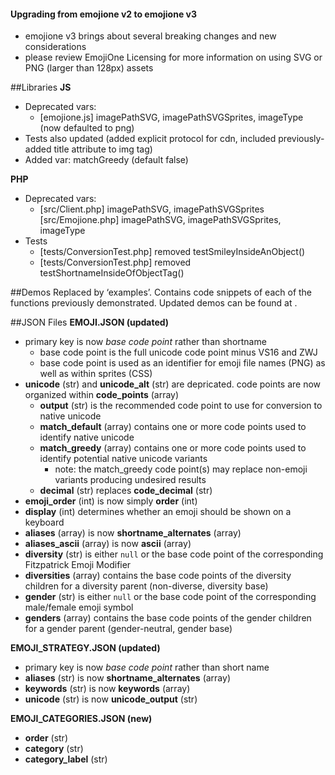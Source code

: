#### Upgrading from emojione v2 to emojione v3

*  emojione v3 brings about several breaking changes and new considerations
*  please review EmojiOne Licensing for more information on using SVG or PNG (larger than 128px) assets

##Libraries
**JS**
 - Deprecated vars: 
 	- [emojione.js] imagePathSVG, imagePathSVGSprites, imageType (now defaulted to png)
 - Tests also updated (added explicit protocol for cdn, included previously-added title attribute to img tag)
  - Added var: matchGreedy (default false)

**PHP**
 - Deprecated vars: 
	- [src/Client.php] imagePathSVG, imagePathSVGSprites
		[src/Emojione.php] imagePathSVG, imagePathSVGSprites, imageType
 - Tests
	- [tests/ConversionTest.php] removed testSmileyInsideAnObject()
	- [tests/ConversionTest.php] removed testShortnameInsideOfObjectTag()

##Demos
Replaced by ‘examples’. Contains code snippets of each of the functions previously demonstrated. Updated demos can be found at <a href="https://demos.emojione.com/latest"></a>.

##JSON Files
**EMOJI.JSON (updated)** 
 - primary key is now *base code point* rather than shortname
	- base code point is the full unicode code point minus VS16 and ZWJ
	- base code point is used as an identifier for emoji file names (PNG) as well as within sprites (CSS)
 - **unicode** (str) and **unicode_alt** (str) are depricated. code points are now organized within **code_points** (array)
	- **output** (str) is the recommended code point to use for conversion to native unicode
	- **match_default** (array) contains one or more code points used to identify native unicode
	- **match_greedy** (array) contains one or more code points used to identify potential native unicode variants
		- note: the match_greedy code point(s) may replace non-emoji variants producing undesired results
	- **decimal** (str) replaces **code_decimal** (str)
 - **emoji_order** (int) is now simply **order** (int)
 - **display** (int) determines whether an emoji should be shown on a keyboard
 - **aliases** (array) is now **shortname_alternates** (array)
 - **aliases_ascii** (array) is now **ascii** (array)
 - **diversity** (str) is either `null` or the base code point of the corresponding Fitzpatrick Emoji Modifier
 - **diversities** (array) contains the base code points of the diversity children for a diversity parent (non-diverse, diversity base)
 - **gender** (str) is either `null` or the base code point of the corresponding male/female emoji symbol
 - **genders** (array) contains the base code points of the gender children for a gender parent (gender-neutral, gender base)

**EMOJI_STRATEGY.JSON (updated)**
 - primary key is now *base code point* rather than short name
 - **aliases** (str) is now **shortname_alternates** (array)
 - **keywords** (str) is now **keywords** (array)
 - **unicode** (str) is now **unicode_output** (str)

**EMOJI_CATEGORIES.JSON (new)**
 - **order** (str)
 - **category** (str)
 - **category_label** (str)
